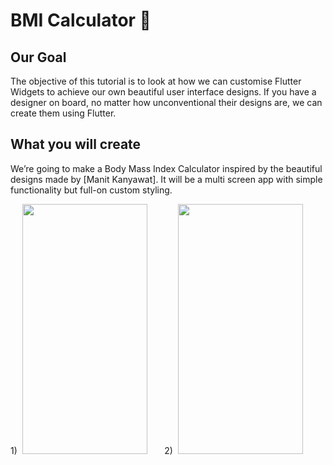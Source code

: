 # BMI Calculator 💪

## Our Goal

The objective of this tutorial is to look at how we can customise Flutter Widgets to achieve our own beautiful user interface designs. If you have a designer on board, no matter how unconventional their designs are, we can create them using Flutter. 


## What you will create

We’re going to make a Body Mass Index Calculator inspired by the beautiful designs made by [Manit Kanyawat]. It will be a multi screen app with simple functionality but full-on custom styling. 


1)&nbsp; <img src="https://user-images.githubusercontent.com/122957164/213094309-19b4aed1-4f29-4313-96d2-fb0145513d6d.png" width="200" height="400"> &nbsp; &nbsp;  &nbsp;    2)&nbsp; <img src="https://user-images.githubusercontent.com/122957164/213094292-aeb9c2f6-acfc-440d-9a1c-6cad9d642ddc.png" width="200" height="400"> 


